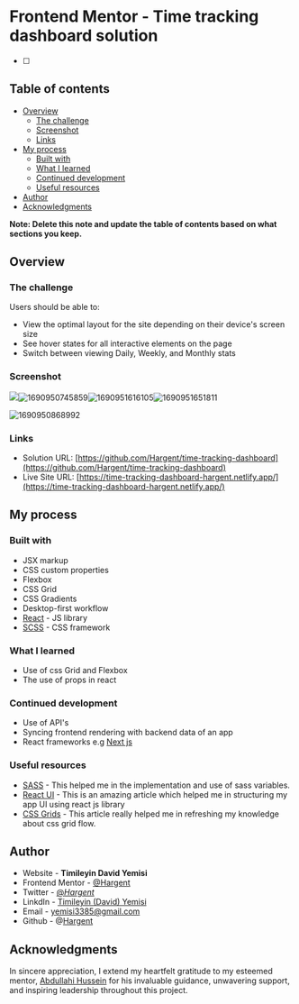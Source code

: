 # Frontend Mentor - Time tracking dashboard solution

-   [ ]

## Table of contents

-   [Overview](#overview)
    -   [The challenge](#the-challenge)
    -   [Screenshot](#screenshot)
    -   [Links](#links)
-   [My process](#my-process)
    -   [Built with](#built-with)
    -   [What I learned](#what-i-learned)
    -   [Continued development](#continued-development)
    -   [Useful resources](#useful-resources)
-   [Author](#author)
-   [Acknowledgments](#acknowledgments)

**Note: Delete this note and update the table of contents based on what sections you keep.**

## Overview

### The challenge

Users should be able to:

-   View the optimal layout for the site depending on their device's screen size
-   See hover states for all interactive elements on the page
-   Switch between viewing Daily, Weekly, and Monthly stats

### Screenshot

![](./screenshot.jpg)![1690950745859](image/README-template/1690950745859.png)![1690951616105](image/README-template/1690951616105.png)![1690951651811](image/README-template/1690951651811.png)

![1690950868992](image/README-template/1690950868992.png)

### Links

-   Solution URL: [https://github.com/Hargent/time-tracking-dashboard](https://github.com/Hargent/time-tracking-dashboard)
-   Live Site URL: [https://time-tracking-dashboard-hargent.netlify.app/](https://time-tracking-dashboard-hargent.netlify.app/)

## My process

### Built with

-   JSX markup
-   CSS custom properties
-   Flexbox
-   CSS Grid
-   CSS Gradients
-   Desktop-first workflow
-   [React](https://reactjs.org/) - JS library
-   [SCSS]() - CSS framework

### What I learned

-   Use of css Grid and Flexbox
-   The use of props in react

### Continued development

-   Use of API's
-   Syncing frontend rendering with backend data of an app
-   React frameworks e.g [Next js]()

### Useful resources

-   [SASS](https://www.example.com) - This helped me in the implementation and use of sass variables.
-   [React UI](https://react.dev/learn/describing-the-ui) - This is an amazing article which helped me in structuring my app UI using react js library
-   [CSS Grids](https://css-tricks.com/snippets/css/complete-guide-grid/) - This article really helped me in refreshing my knowledge about css grid flow.

## Author

-   Website - **Timileyin David Yemisi**
-   Frontend Mentor - [@Hargent](https://www.frontendmentor.io/profile/Hargent)
-   Twitter - [@_Hargent_](https://www.twitter.com/_Hargent_ "_Hargent_")
-   LinkdIn - [Timileyin (David) Yemisi](linkedin.com/in/timileyin-yemisi-23219422b)
-   Email - yemisi3385@gmail.com
-   Github - @[Hargent](https://github.com/Hargent)

## Acknowledgments

In sincere appreciation, I extend my heartfelt gratitude to my esteemed mentor, [Abdullahi Hussein](https://twitter.com/hussein_miracle) for his invaluable guidance, unwavering support, and inspiring leadership throughout this project.
